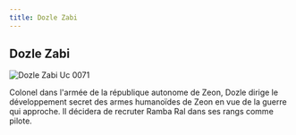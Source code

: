 ```yaml
---
title: Dozle Zabi
---
```


Dozle Zabi
----------


![Dozle Zabi Uc 0071](/images/stories/saga/origin/persos/dozle-zabi-uc-0071.png)


Colonel dans l'armée de la république autonome de Zeon, Dozle dirige le développement secret des armes humanoïdes de Zeon en vue de la guerre qui approche. Il décidera de recruter Ramba Ral dans ses rangs comme pilote.

